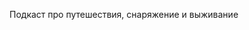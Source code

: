 ﻿---
Number: 112
Title: Планирование по уму, непрерывная навигация, железный друг
PublishDate: 2025-03-31T22:00:00Z
Authors:
  - Анатолий Кулаков
  - Игорь Лабутин
Mastering: Игорь Лабутин
Music:
  Максим Аршинов «Pensive yeti.0.1»: https://hightech.group/ru/about
Patrons:
  - Король разработки
  - Сергей - эгегеэээй
  - Владислав
  - Гурий Самарин
  - Александр Лапердин
  - Виктор
  - Руслан Артамонов
  - Сергей "Копаюсь в Легаси" Бензенко
  - IDE на русском
  - Пресвятая Лёня Пеперони
  - Сергей Краснов
  - Константин Ушаков
  - Постарнаков Андрей
  - Пингвин шамаханский
  - Дмитрий Павлов
  - Александр Ерыгин
  - Егор Сычёв
  - Гольдебаев Александр
  - Лазарев Илья
  - Не senior, но очень хотелось бы
Home: https://radiodotnet.mave.digital/ep-113
Audio: https://api.mave.digital/storage/podcasts/dc1a2f8c-50cd-4584-a46a-723efadc6e1e/episodes/8df04db2-86e4-4c81-9795-6fab16a8fca8.mp3
Video: https://www.youtube.com/watch?v=Z7D04rVX1iY
Topics:

  - Subject: Планирование путешествий
    Timestamp: 00:02:10
    Links:
      - https://forum.awd.ru
      - https://sport-marafon.ru/article/
      - https://turclub-pik.ru/blog/
      - https://vas3k.club/post/10446/
      - https://kiwi.com
      - https://rome2rio.com
      - https://www.azair.eu/
      - https://sutochno.ru/
      - https://tourister.ru
      - https://tripster.ru

  - Subject: Как выбрать палатку
    Timestamp: 00:22:20
    Links:
      - https://www.youtube.com/watch?v=wSS1ALQkpIk
      - https://www.youtube.com/watch?v=s7sQNDxbMdQ
      - https://www.youtube.com/watch?v=X91spKbar4Y

  - Subject: Карты в телефоне
    Timestamp: 00:39:00
    Links:
      - https://vas3k.club/post/24051/
      - https://vas3k.club/link/6556/#comment-c0d843b1-9acb-444a-92c9-f6a8da2739cc
      - https://organicmaps.app/
      - https://nakarte.me/
      - https://www.locusmap.app/
      - https://wikimapia.org
      - https://streetcomplete.app/
      - https://every-door.app/

  - Subject: Перцовый баллончик для самообороны
    Timestamp: 00:54:00
    Links:
      - https://www.youtube.com/watch?v=VwxsxsGzEXo
      - https://www.youtube.com/watch?v=nALaNCmGh9M

  - Subject: Что положить в машину для путешествия
    Timestamp: 01:08:00
    Links:
      - https://vas3k.club/post/15188/
      - https://t-j.ru/list/polozhi-v-mashinu/

  - Subject: Экотропы Ленинградской области
    Timestamp: 01:24:35
    Links:
      - https://www.youtube.com/watch?v=8LRz1d9UAQY
      - https://vk.com/@anna_v_spb-eko-tropy-sankt-peterburga-i-leningradskoi-oblasti

  - Subject: Кратко о разном
    Timestamp: 01:35:15
    Links:
      - https://vk.com/ostrov_vikingov
      - https://экспоника.рф/klinok
      - https://vk.com/rusbladeshow?z=video-21184960_456241070%2F239d09a3d82d1811be%2Fpl_wall\_-154961599
      - https://ticket.rusmuseum.ru/?id=22&sid=881

---
Подкаст про путешествия, снаряжение и выживание
